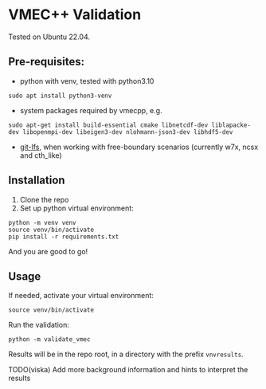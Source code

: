 # VMEC++ Validation

Tested on Ubuntu 22.04.

## Pre-requisites:
* python with venv, tested with python3.10
```
sudo apt install python3-venv
```
* system packages required by vmecpp, e.g.
```
sudo apt-get install build-essential cmake libnetcdf-dev liblapacke-dev libopenmpi-dev libeigen3-dev nlohmann-json3-dev libhdf5-dev
```
* [git-lfs](https://git-lfs.com/), when working with free-boundary scenarios (currently w7x, ncsx and cth_like)

## Installation

1. Clone the repo
2. Set up python virtual environment:
```
python -m venv venv
source venv/bin/activate
pip install -r requirements.txt
```

And you are good to go!

## Usage

If needed, activate your virtual environment:
```
source venv/bin/activate
```

Run the validation:
```
python -m validate_vmec
```

Results will be in the repo root, in a directory with the prefix `vnvresults`.

TODO(viska) Add more background information and hints to interpret the results